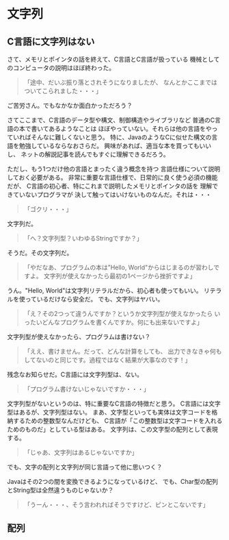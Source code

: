 # 文字列

## C言語に文字列はない

さて、メモリとポインタの話を終えて、C言語とC言語が扱っている
機械としてのコンピュータの説明はほぼ終わった。

> 「途中、だいぶ振り落とされそうになりましたが、
> なんとかここまではついてこられました・・・」

ご苦労さん。でもなかなか面白かっただろう？

さてここまで、C言語のデータ型や構文、制御構造やライブラリなど
普通のC言語の本で書いてあるようなことは
ほぼやっていない。それらは他の言語をやっていればそんなに難しくないと思う。
特に、JavaのようなCに似せた構文の言語を勉強しているならなおさらだ。
興味があれば、適当な本を買ってもいいし、
ネットの解説記事を読んでもすぐに理解できるだろう。

ただし、もう1つだけ他の言語とまったく違う概念を持つ
言語仕様について説明しておく必要がある。
非常に重要な言語仕様で、日常的に良く使う必須の機能だが、
C言語の初心者、特にこれまで説明したメモリとポインタの話を
理解できていないプログラマが
決して触ってはいけないものなんだ。それは・・・

>「ゴクリ・・・」

文字列だ。

>「へ？文字列型？いわゆるStringですか？」

そうだ。その文字列だ。

>「やだなあ、プログラムの本は"Hello, World"からはじまるのが習わしですよ。
> 文字列が使えなかったら最初の1ページから挫折ですよ」

うん。"Hello, World"は文字列リテラルだから、初心者も使ってもいい。
リテラルを使っているだけなら安全だ。
でも、文字列はヤバい。

> 「え？その2つって違うんですか？というか文字列型が使えなかったら
>いったいどんなプログラムを書くんですか。何にも出来ないですよ」

文字列型が使えなかったら、プログラムは書けない？

>「ええ、書けません。だって、どんな計算をしても、
>出力できなきゃ何もしてないのと同じです。過程ではなく結果が大事なのです！」

残念なお知らせだ。C言語には文字列型は、ない。

>「プログラム書けないじゃないですか・・・」

文字列型がないというのは、特に重要なC言語の特徴だと思う。
C言語には文字型はあるが、文字列型はない。
まあ、文字型といっても実体は文字コードを格納するための整数型なんだけども、
C言語が「この整数型は文字コードを入れるためのものだ」としている型はある。
文字列は、この文字型の配列として表現する。

>「じゃあ、文字列はあるじゃないですか」

でも、文字の配列と文字列が同じ言語って他に思いつく？

Javaはその2つの間を変換できるようになっているけど、
でも、Char型の配列とString型は全然違うものじゃないか？

>「うーん・・・、そう言われればそうですけど、ピンとこないです」

## 配列





















